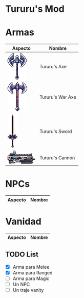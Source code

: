 # Tururu's Mod

# Armas

| Aspecto | Nombre |
| ------- | ------ |
| <img src='Items/TururusAxe.png'>    | Tururu's Axe       |
| <img src='Items/TururusWarAxe.png'> | Tururu's War Axe   |
| <img src='Items/TururusSword.png'>  | Tururu's Sword     |
| <img src='Items/TururusCannon.png'> | Tururu's Cannon    |

# NPCs

| Aspecto | Nombre |
| ------- | ------ |

# Vanidad

| Aspecto | Nombre |
| ------- | ------ |

## TODO List

- [x] Arma para Melee
- [x] Arma para Ranged 
- [ ] Arma para Magic
- [ ] Un NPC
- [ ] Un traje vanity